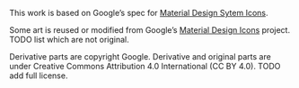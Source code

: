
This work is based on Google’s spec for [Material Design Sytem Icons](http://www.google.com/design/spec/style/icons.html#icons-system-icons).

Some art is reused or modified from Google’s [Material Design Icons](https://github.com/google/material-design-icons/) project. TODO list which are not original.

Derivative parts are copyright Google. Derivative and original parts are under Creative Commons Attribution 4.0 International (CC BY 4.0). TODO add full license.
